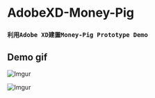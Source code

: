# AdobeXD-Money-Pig
### `利用Adobe XD建置Money-Pig Prototype Demo`

## Demo gif
![Imgur](./Money-Pig/MONEY-PIG-v1.0.gif "money-pig demo")



![Imgur](https://i.imgur.com/rFSIGsR.gif)
